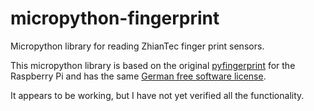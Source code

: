 # micropython-fingerprint
Micropython library for reading ZhianTec finger print sensors.

This micropython library is based on the original [pyfingerprint](https://github.com/bastianraschke/pyfingerprint) 
for the Raspberry Pi and has the same [German free software license](http://www.d-fsl.org).

It appears to be working, but I have not yet verified all the functionality.
